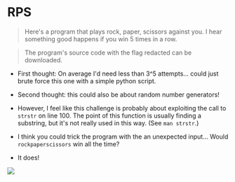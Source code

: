 # RPS

> Here's a program that plays rock, paper, scissors against you. I hear something good happens if you win 5 times in a row.

> The program's source code with the flag redacted can be downloaded.

* First thought: On average I'd need less than 3^5 attempts... could just brute force this one with a simple python script.

* Second thought: this could also be about random number generators!

* However, I feel like this challenge is probably about exploiting the call to `strstr` on line 100. The point of this function is usually finding a substring, but it's not really used in this way. (See `man strstr`.)

* I think you could trick the program with the an unexpected input... Would `rockpaperscissors` win all the time?

* It does!

![](https://imgur.com/QtDuFVO.png)
